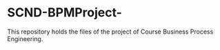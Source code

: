 # SCND-BPMProject-
This repository holds the files of the project of Course Business Process Engineering.
